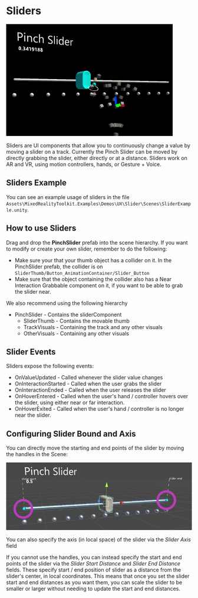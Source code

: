 # Sliders
![Sliders](../Documentation/Images/Sliders/MRTK_Sliders_Main.png)

Sliders are UI components that allow you to continuously change a value by moving a slider on a track. Currently the Pinch Slider can be moved by directly grabbing the slider, either directly or at a distance. Sliders work on AR and VR, using motion controllers, hands, or Gesture + Voice.

## Sliders Example
You can see an example usage of sliders in the file `Assets\MixedRealityToolkit.Examples\Demos\UX\Slider\Scenes\SliderExample.unity`.

## How to use Sliders
Drag and drop the **PinchSlider** prefab into the scene hierarchy. If you want to modify or create your own slider, remember to do the following:

- Make sure your that your thumb object has a collider on it. In the PinchSlider prefab, the collider is on `SliderThumb/Button_AnimationContainer/Slider_Button`
- Make sure that the object containing the collider also has a Near Interaction Grabbable component on it, if you want to be able to grab the slider near.

We also recommend using the following hierarchy

- PinchSlider - Contains the sliderComponent
  - SliderThumb - Contains the movable thumb
  - TrackVisuals - Containing the track and any other visuals
  - OtherVisuals - Containing any other visuals

## Slider Events
Sliders expose the following events:
- OnValueUpdated - Called whenever the slider value changes
- OnInteractionStarted - Called when the user grabs the slider
- OnInteractionEnded - Called when the user releases the slider
- OnHoverEntered - Called when the user's hand / controller hovers over the slider, using either near or far interaction.
- OnHoverExited - Called when the user's hand / controller is no longer near the slider.

## Configuring Slider Bound and Axis
You can directly move the starting and end points of the slider by moving the handles in the Scene:

![Sliders Config](../Documentation/Images/Sliders/MRTK_Sliders_Setup.png)

You can also specify the axis (in local space) of the slider via the _Slider Axis_ field

If you cannot use the handles, you can instead specify the start and end points of the slider via the _Slider Start Distance_ and _Slider End Distance_ fields. These specify start / end position of slider as a distance from the slider's center, in local coordinates. This means that once you set the slider start and end distances as you want them, you can scale the slider to be smaller or larger without needing to update the start and end distances.


